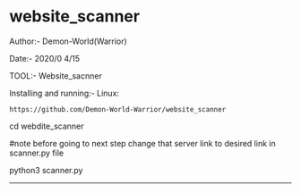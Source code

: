 # website_scanner

Author:- Demon-World(Warrior) 

Date:- 2020/0 4/15  

TOOL:-  Website_sacnner

Installing and running:-
Linux:
	
	https://github.com/Demon-World-Warrior/website_scanner
  
  cd webdite_scanner
  
  #note before going to next step change that server link to desired link in scanner.py file
  
  python3 scanner.py
  
  __________________________________________________________________________________________________
